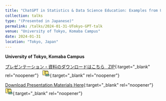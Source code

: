 ```yaml
---
title: "ChatGPT in Statistics & Data Science Education: Examples from US Universities"
collection: talks
type: "(Presented in Japanese)"
permalink: /talks/2024-01-31-UTokyo-GPT-talk
venue: "University of Tokyo, Komaba Campus"
date: 2024-01-31
location: "Tokyo, Japan"
---
```

<style>
  hr {
    height: 2px;
    background-color: #E5E4E2;
    border: none;
  }

  .no-italics {
      font-style: normal;   
  }
</style>

<b>
University of Tokyo, Komaba Campus
</b>

[プレゼンテーション・資料のダウンロードはこちら &nbsp; ZIP](https://www.dropbox.com/scl/fi/4y4mrg25uhm7nep1j8ohm/2024_UTokyo_Presentation_Materials.zip?rlkey=vohd057z0hf4dgz408c01e6x4&dl=1){:target="_blank" rel="noopener"} &nbsp; [![alt text](/files/zip_24.png)](https://www.dropbox.com/scl/fi/4y4mrg25uhm7nep1j8ohm/2024_UTokyo_Presentation_Materials.zip?rlkey=vohd057z0hf4dgz408c01e6x4&dl=1){:target="_blank" rel="noopener"}  

[Download Presentation Materials Here](https://www.dropbox.com/scl/fi/4y4mrg25uhm7nep1j8ohm/2024_UTokyo_Presentation_Materials.zip?rlkey=vohd057z0hf4dgz408c01e6x4&dl=1){:target="_blank" rel="noopener"} &nbsp; [![alt text](/files/zip_24.png)](https://www.dropbox.com/scl/fi/4y4mrg25uhm7nep1j8ohm/2024_UTokyo_Presentation_Materials.zip?rlkey=vohd057z0hf4dgz408c01e6x4&dl=1){:target="_blank" rel="noopener"}  
